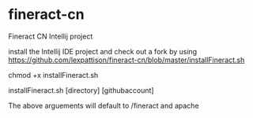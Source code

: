 # fineract-cn
Fineract CN Intellij project

install the Intellij IDE project and check out a fork by using https://github.com/lexpattison/fineract-cn/blob/master/installFineract.sh 

chmod +x installFineract.sh

installFineract.sh [directory] [githubaccount]

The above arguements will default to /fineract and apache
